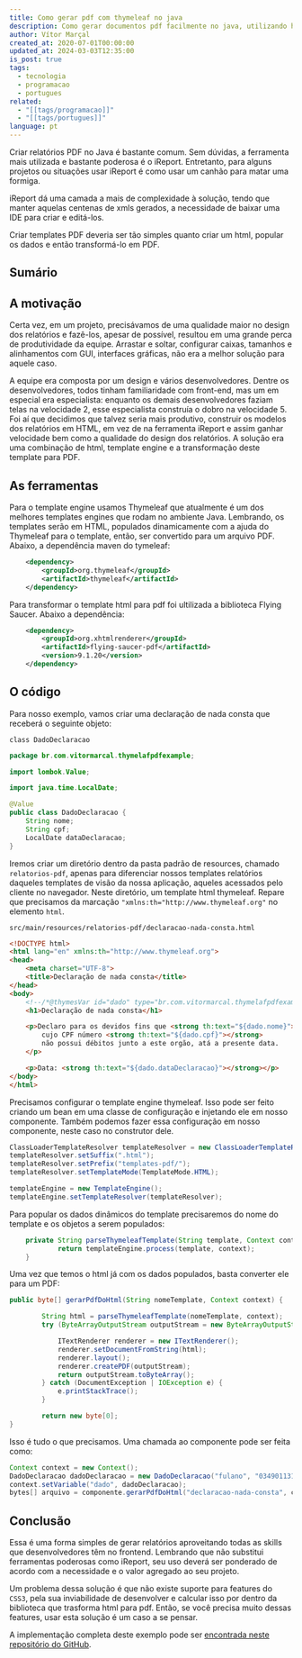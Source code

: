 ```yaml
---
title: Como gerar pdf com thymeleaf no java
description: Como gerar documentos pdf facilmente no java, utilizando html, thymeleaf e Flying Saucer. Essa é um solução sem iReport.
author: Vítor Marçal
created_at: 2020-07-01T00:00:00
updated_at: 2024-03-03T12:35:00
is_post: true
tags:
  - tecnologia
  - programacao
  - portugues
related:
  - "[[tags/programacao]]"
  - "[[tags/portugues]]"
language: pt
---
```

Criar relatórios PDF no Java é bastante comum. Sem dúvidas, a ferramenta mais utilizada e bastante poderosa é o iReport. Entretanto, para alguns projetos ou situações usar iReport é como usar um canhão para matar uma formiga.

iReport dá uma camada a mais de complexidade à solução, tendo que manter aquelas centenas de xmls gerados, a necessidade de baixar uma IDE para criar e editá-los.

Criar templates PDF deveria ser tão simples quanto criar um html, popular os dados e então transformá-lo em PDF.

## Sumário

## A motivação


Certa vez, em um projeto, precisávamos de uma qualidade maior no design dos relatórios e fazê-los, apesar de possível, resultou em uma grande perca de produtividade da equipe. Arrastar e soltar, configurar caixas, tamanhos e alinhamentos com GUI, interfaces gráficas, não era a melhor solução para aquele caso.

A equipe era composta por um design e vários desenvolvedores. Dentre os desenvolvedores, todos tinham familiaridade com front-end, mas um em especial era especialista: enquanto os demais desenvolvedores faziam telas na velocidade 2, esse especialista construía o dobro na velocidade 5. Foi aí que decidimos que talvez seria mais produtivo, construir os modelos dos relatórios em HTML, em vez de na ferramenta iReport e assim ganhar velocidade bem como a qualidade do design dos relatórios. A solução era uma combinação de html, template engine e a transformação deste template para PDF.

## As ferramentas


Para o template engine usamos Thymeleaf que atualmente é um dos melhores templates engines que rodam no ambiente Java. Lembrando, os templates serão em HTML, populados dinamicamente com a ajuda do Thymeleaf para o template, então, ser convertido para um arquivo PDF. Abaixo, a dependência maven do tymeleaf:

```xml
    <dependency>
        <groupId>org.thymeleaf</groupId>
        <artifactId>thymeleaf</artifactId>
    </dependency>

```


Para transformar o template html para pdf foi ultilizada a biblioteca Flying Saucer. Abaixo a dependência:

```xml
    <dependency>
        <groupId>org.xhtmlrenderer</groupId>
        <artifactId>flying-saucer-pdf</artifactId>
        <version>9.1.20</version>
    </dependency>

```


## O código

Para nosso exemplo, vamos criar uma declaração de nada consta que receberá o seguinte objeto:

`class DadoDeclaracao`

```java
package br.com.vitormarcal.thymelafpdfexample;

import lombok.Value;

import java.time.LocalDate;

@Value
public class DadoDeclaracao {
    String nome;
    String cpf;
    LocalDate dataDeclaracao;
}

```


Iremos criar um diretório dentro da pasta padrão de resources, chamado `relatorios-pdf`, apenas para diferenciar nossos templates relatórios daqueles templates de visão da nossa aplicação, aqueles acessados pelo cliente no navegador. Neste diretório, um template html thymeleaf. Repare que precisamos da marcação `"xmlns:th="http://www.thymeleaf.org"` no elemento `html`.

`src/main/resources/relatorios-pdf/declaracao-nada-consta.html`

```html
<!DOCTYPE html>
<html lang="en" xmlns:th="http://www.thymeleaf.org">
<head>
    <meta charset="UTF-8">
    <title>Declaração de nada consta</title>
</head>
<body>
    <!--/*@thymesVar id="dado" type="br.com.vitormarcal.thymelafpdfexample.DadoDeclaracao"*/-->
    <h1>Declaração de nada consta</h1>

    <p>Declaro para os devidos fins que <strong th:text="${dado.nome}"></strong>
        cujo CPF número <strong th:text="${dado.cpf}"></strong>
        não possui débitos junto a este orgão, atá a presente data.
    </p>

    <p>Data: <strong th:text="${dado.dataDeclaracao}"></strong></p>
</body>
</html>

```


Precisamos configurar o template engine thymeleaf. Isso pode ser feito criando um bean em uma classe de configuração e injetando ele em nosso componente. Também podemos fazer essa configuração em nosso componente, neste caso no construtor dele.

```java
ClassLoaderTemplateResolver templateResolver = new ClassLoaderTemplateResolver();
templateResolver.setSuffix(".html");
templateResolver.setPrefix("templates-pdf/");
templateResolver.setTemplateMode(TemplateMode.HTML);

templateEngine = new TemplateEngine();
templateEngine.setTemplateResolver(templateResolver);

```


Para popular os dados dinâmicos do template precisaremos do nome do template e os objetos a serem populados:

```java
    private String parseThymeleafTemplate(String template, Context context) {
            return templateEngine.process(template, context);
    }

```


Uma vez que temos o html já com os dados populados, basta converter ele para um PDF:

```java
public byte[] gerarPdfDoHtml(String nomeTemplate, Context context) {

        String html = parseThymeleafTemplate(nomeTemplate, context);
        try (ByteArrayOutputStream outputStream = new ByteArrayOutputStream()) {

            ITextRenderer renderer = new ITextRenderer();
            renderer.setDocumentFromString(html);
            renderer.layout();
            renderer.createPDF(outputStream);
            return outputStream.toByteArray();
        } catch (DocumentException | IOException e) {
            e.printStackTrace();
        }

        return new byte[0];
}

```


Isso é tudo o que precisamos. Uma chamada ao componente pode ser feita como:

```java
Context context = new Context();
DadoDeclaracao dadoDeclaracao = new DadoDeclaracao("fulano", "03490113101", LocalDate.now());
context.setVariable("dado", dadoDeclaracao);
bytes[] arquivo = componente.gerarPdfDoHtml("declaracao-nada-consta", contexto);

```


## Conclusão

Essa é uma forma simples de gerar relatórios aproveitando todas as skills que desenvolvedores têm no frontend. Lembrando que não substitui ferramentas poderosas como iReport, seu uso deverá ser ponderado de acordo com a necessidade e o valor agregado ao seu projeto.

Um problema dessa solução é que não existe suporte para features do `CSS3`, pela sua inviabilidade de desenvolver e calcular isso por dentro da biblioteca que trasforma html para pdf. Então, se você precisa muito dessas features, usar esta solução é um caso a se pensar.

A implementação completa deste exemplo pode ser [encontrada neste repositório do GitHub](https://github.com/vitormarcal/thymelaf-pdf-example "Código completo do artigo").